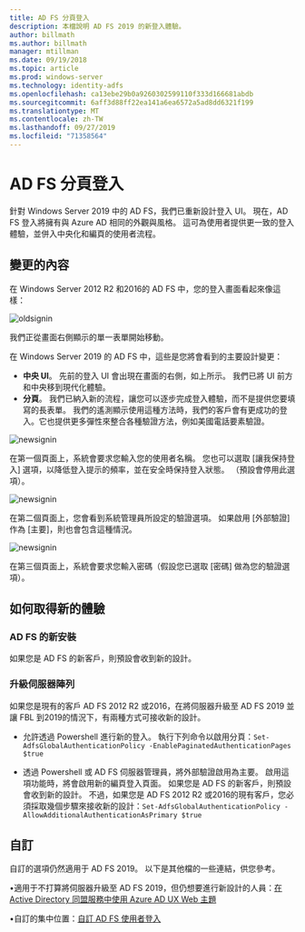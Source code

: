 ```yaml
---
title: AD FS 分頁登入
description: 本檔說明 AD FS 2019 的新登入體驗。
author: billmath
ms.author: billmath
manager: mtillman
ms.date: 09/19/2018
ms.topic: article
ms.prod: windows-server
ms.technology: identity-adfs
ms.openlocfilehash: ca13ebe29b0a9260302599110f333d166681abdb
ms.sourcegitcommit: 6aff3d88ff22ea141a6ea6572a5ad8dd6321f199
ms.translationtype: MT
ms.contentlocale: zh-TW
ms.lasthandoff: 09/27/2019
ms.locfileid: "71358564"
---
```

# <a name="ad-fs-paginated-sign-in"></a>AD FS 分頁登入


針對 Windows Server 2019 中的 AD FS，我們已重新設計登入 UI。  現在，AD FS 登入將擁有與 Azure AD 相同的外觀與風格。  這可為使用者提供更一致的登入體驗，並併入中央化和編頁的使用者流程。

## <a name="whats-changing"></a>變更的內容
在 Windows Server 2012 R2 和2016的 AD FS 中，您的登入畫面看起來像這樣：

![oldsignin](media/AD-FS-paginated-sign-in/signin1.png)

我們正從畫面右側顯示的單一表單開始移動。

在 Windows Server 2019 的 AD FS 中，這些是您將會看到的主要設計變更：


- **中央 UI**。 先前的登入 UI 會出現在畫面的右側，如上所示。 我們已將 UI 前方和中央移到現代化體驗。
- **分頁**。 我們已納入新的流程，讓您可以逐步完成登入體驗，而不是提供您要填寫的長表單。 我們的遙測顯示使用這種方法時，我們的客戶會有更成功的登入。它也提供更多彈性來整合各種驗證方法，例如美國電話要素驗證。

![newsignin](media/AD-FS-paginated-sign-in/signin2.png)

在第一個頁面上，系統會要求您輸入您的使用者名稱。 您也可以選取 [讓我保持登入] 選項，以降低登入提示的頻率，並在安全時保持登入狀態。 （預設會停用此選項）。

![newsignin](media/AD-FS-paginated-sign-in/signin3.png)

在第二個頁面上，您會看到系統管理員所設定的驗證選項。 如果啟用 [外部驗證] 作為 [主要]，則也會包含這種情況。

![newsignin](media/AD-FS-paginated-sign-in/signin4.png)

在第三個頁面上，系統會要求您輸入密碼（假設您已選取 [密碼] 做為您的驗證選項）。

## <a name="how-to-get-the-new-experience"></a>如何取得新的體驗

### <a name="new-installation-of-ad-fs"></a>AD FS 的新安裝
如果您是 AD FS 的新客戶，則預設會收到新的設計。

### <a name="upgrading-a-farm"></a>升級伺服器陣列
如果您是現有的客戶 AD FS 2012 R2 或2016，在將伺服器升級至 AD FS 2019 並讓 FBL 到2019的情況下，有兩種方式可接收新的設計。

- 允許透過 Powershell 進行新的登入。 執行下列命令以啟用分頁：``Set-AdfsGlobalAuthenticationPolicy -EnablePaginatedAuthenticationPages $true``

 - 透過 Powershell 或 AD FS 伺服器管理員，將外部驗證啟用為主要。 啟用這項功能時，將會啟用新的編頁登入頁面。
如果您是 AD FS 的新客戶，則預設會收到新的設計。 不過，如果您是 AD FS 2012 R2 或2016的現有客戶，您必須採取幾個步驟來接收新的設計：``Set-AdfsGlobalAuthenticationPolicy -AllowAdditionalAuthenticationAsPrimary $true``

## <a name="customization"></a>自訂
自訂的選項仍然適用于 AD FS 2019。
以下是其他檔的一些連結，供您參考。

•適用于不打算將伺服器升級至 AD FS 2019，但仍想要進行新設計的人員：[在 Active Directory 同盟服務中使用 Azure AD UX Web 主題](azure-ux-web-theme-in-ad-fs.md)

•自訂的集中位置：[自訂 AD FS 使用者登入](ad-fs-user-sign-in-customization.md)
